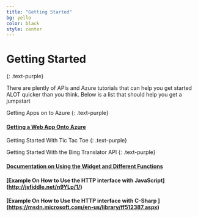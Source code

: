 ```yaml
---
title: "Getting Started"
bg: yello
color: black
style: center
---
```

# Getting Started

{: .text-purple}

There are plently of APIs and Azure tutorials that can help you get started ALOT quicker than you think. Below is a list that should help you get a jumpstart

Getting Apps on to Azure
{: .text-purple}

#### [Getting a Web App Onto Azure](http://coolttt.azurewebsites.net/)

Getting Started With Tic Tac Toe
{: .text-purple}

Getting Started With the Bing Translator API
{: .text-purple}
#### [Documentation on Using the Widget and Different Functions](https://msdn.microsoft.com/en-us/library/mt146807.aspx)

#### [Example On How to Use the HTTP interface with JavaScript] (http://jsfiddle.net/n9YLp/1/)

#### [Example On How to Use the HTTP interface with C-Sharp ] (https://msdn.microsoft.com/en-us/library/ff512387.aspx)

